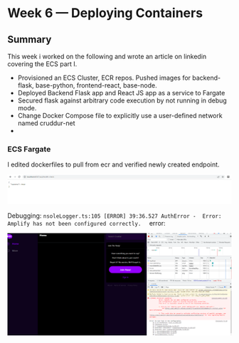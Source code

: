 # Week 6 — Deploying Containers

## Summary

This week i worked on the following and wrote an article on linkedin covering the ECS part I.

* Provisioned an ECS Cluster, ECR repos. Pushed images for backend-flask, base-python, frontend-react, base-node.
* Deployed Backend Flask app and React JS app as a service to Fargate
* Secured flask against arbitrary code execution by not running in debug mode.
* Change Docker Compose file to explicitly use a user-defined network named cruddur-net
* 
### ECS Fargate

I edited dockerfiles to pull from ecr and verified newly created endpoint.


![](images/20230404181101.png)


Debugging: `nsoleLogger.ts:105 [ERROR] 39:36.527 AuthError - 
            Error: Amplify has not been configured correctly. 
 ` error:

![](images/20230411214359.png)